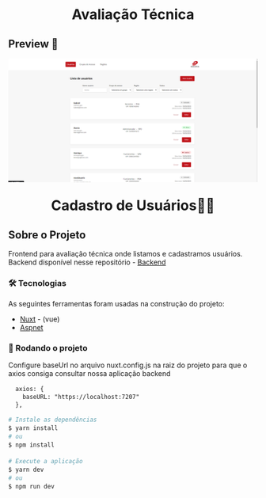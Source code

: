 <h1 style="text-align: center; font-weight: bold;">Avaliação Técnica</h1>


## Preview 📸
<div align="center" style="display:flex; justify-content: space-between; margin:0 auto;" >
  <img src="static/pg-01.png" alt="users" >
  <!-- <img src="static/pg-02.png" alt="home" > -->
</div>


<h1 style="margin-bottom: 30px; margin-top: 30px; text-align: center; font-weight: bold;">Cadastro de Usuários🧑‍💼</h1>


## Sobre o Projeto
Frontend para avaliação técnica onde listamos e cadastramos usuários.
Backend disponível nesse repositório - [Backend](https://github.com/thasuka/avaliacaoedata-backend)

### 🛠 Tecnologias
As seguintes ferramentas foram usadas na construção do projeto:

- [Nuxt](https://nuxtjs.org/) - (vue)
- [Aspnet](https://dotnet.microsoft.com/en-us/apps/aspnet/apis)

### 🎲 Rodando o projeto

Configure baseUrl no arquivo nuxt.config.js na raiz do projeto para que o axios consiga consultar nossa aplicação backend
```
  axios: {
    baseURL: "https://localhost:7207"
  },
```

```bash
# Instale as dependências
$ yarn install
# ou
$ npm install

# Execute a aplicação
$ yarn dev
# ou
$ npm run dev
```